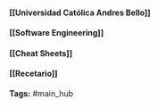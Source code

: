 #### [[Universidad Católica Andres Bello]]
#### [[Software Engineering]]
#### [[Cheat Sheets]]
#### [[Recetario]]

**Tags:** #main_hub


